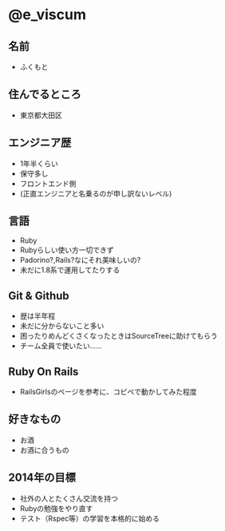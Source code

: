 # @e_viscum

## 名前
 * ふくもと

## 住んでるところ
 * 東京都大田区

## エンジニア歴
 * 1年半くらい
 * 保守多し
 * フロントエンド側
 * (正直エンジニアと名乗るのが申し訳ないレベル)

## 言語
 * Ruby
  * Rubyらしい使い方一切できず
  * Padorino?,Rails?なにそれ美味しいの?
  * 未だに1.8系で運用してたりする

## Git & Github
 * 歴は半年程
 * 未だに分からないこと多い
 * 困ったりめんどくさくなったときはSourceTreeに助けてもらう
 * チーム全員で使いたい......

## Ruby On Rails
 * RailsGirlsのページを参考に、コピペで動かしてみた程度

## 好きなもの
 * お酒
 * お酒に合うもの

## 2014年の目標
 * 社外の人とたくさん交流を持つ
 * Rubyの勉強をやり直す
 * テスト（Rspec等）の学習を本格的に始める
